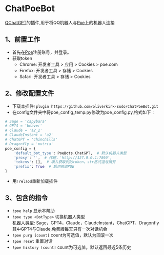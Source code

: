 # ChatPoeBot

[QChatGPT](https://github.com/RockChinQ/QChatGPT)的插件,用于将QQ机器人与[Poe](https://poe.com)上的机器人连接

## 1、前置工作

- 首先在[Poe](https://poe.com)注册账号，并登录。
- 获取token
    - Chrome: 开发者工具 > 应用 > Cookies > poe.com
    - Firefox: 开发者工具 > 存储 > Cookies
    - Safari: 开发者工具 > 存储 > Cookies

## 2、修改配置文件

- 下载本插件`!plugin https://github.com/oliverkirk-sudo/ChatPoeBot.git`
- 在config文件夹中将poe_config_temp.py修改为poe_config.py,格式如下：

```python
# Sage = 'capybara'
# GPT4 = 'beaver'
# Claude = 'a2_2'
# ClaudeInstant = 'a2'
# ChatGPT = 'chinchilla'
# Dragonfly = 'nutria'
poe_config = {
    'default_bot_type': PoeBots.ChatGPT,  # 默认机器人类型
    'proxy': '',  # 代理，'http://127.0.0.1:7890',
    'tokens': [],  # 填入获取到的token，str格式逗号隔开
    'prefix': True  # 启用前缀POE
}

```

- 用`!relaod`重新加载插件

## 3、包含的指令

- `!poe help` 显示本帮助
- `!poe type <BotType>` 切换机器人类型<br>
  机器人类型: Sage，GPT4，Claude，ClaudeInstant，ChatGPT，Dragonfly<br>
  其中GPT4与Claude,免费版每天只有一次对话机会
- `!poe purg [count]` count为可选值，默认为回滚一次
- `!poe reset` 重置对话
- `!poe history [count]` count为可选值，默认返回最近5条历史